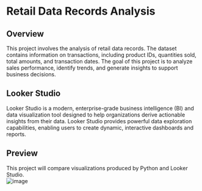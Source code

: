 # Retail Data Records Analysis
## Overview
This project involves the analysis of retail data records. The dataset contains information on transactions, including product IDs, quantities sold, total amounts, and transaction dates. The goal of this project is to analyze sales performance, identify trends, and generate insights to support business decisions.
## Looker Studio
Looker Studio is a modern, enterprise-grade business intelligence (BI) and data visualization tool designed to help organizations derive actionable insights from their data. Looker Studio provides powerful data exploration capabilities, enabling users to create dynamic, interactive dashboards and reports.<br>
## Preview
This project will compare visualizations produced by Python and Looker Studio.<br>
![image](https://github.com/Beyoojn/retail_sales_record_analysis/assets/161425213/fa63c543-e203-4e7c-863a-5d592fc51e09)
